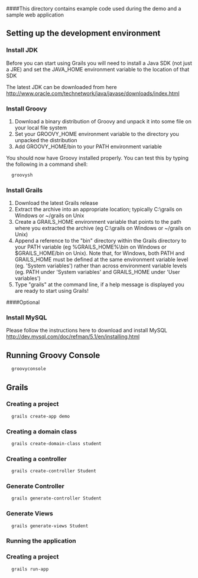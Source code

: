 ####This directory contains example code used during the demo and a sample web application                


## Setting up the development environment

### Install JDK
Before you can start using Grails you will need to install a Java SDK (not just a JRE) and set the JAVA_HOME environment variable to the location of that SDK

The latest JDK can be downloaded from here http://www.oracle.com/technetwork/java/javase/downloads/index.html

### Install Groovy

1. Download a binary distribution of Groovy and unpack it into some file on your local file system
2. Set your GROOVY_HOME environment variable to the directory you unpacked the distribution
3. Add GROOVY_HOME/bin to your PATH environment variable

You should now have Groovy installed properly. You can test this by typing the following in a command shell:

```bash
  groovysh
```

### Install Grails 

1. Download the latest Grails release
2. Extract the archive into an appropriate location; typically C:\grails on Windows or ~/grails on Unix
3. Create a GRAILS_HOME environment variable that points to the path where you extracted the archive (eg C:\grails on Windows or ~/grails on Unix)
4. Append a reference to the "bin" directory within the Grails directory to your PATH variable (eg %GRAILS_HOME%\bin on Windows or $GRAILS_HOME/bin on Unix). Note that, for Windows, both PATH and GRAILS_HOME must be defined at the same environment variable level (eg. 'System variables') rather than across environment variable levels (eg. PATH under 'System variables' and GRAILS_HOME under 'User variables')
5. Type "grails" at the command line, if a help message is displayed you are ready to start using Grails!

####Optional
### Install MySQL
Please follow the instructions here to download and install MySQL http://dev.mysql.com/doc/refman/5.1/en/installing.html
              

## Running Groovy Console

```bash
  groovyconsole
```

## Grails

### Creating a project

```bash
  grails create-app demo
```

### Creating a domain class


```bash
  grails create-domain-class student
```


### Creating a controller

```bash
  grails create-controller Student
```


### Generate Controller

```bash
  grails generate-controller Student
```


### Generate Views

```bash
  grails generate-views Student
```

### Running the application


### Creating a project

```bash
  grails run-app
```